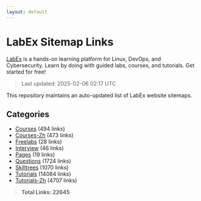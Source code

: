 ```yaml
---
layout: default
---
```


# LabEx Sitemap Links

[LabEx](https://labex.io) is a hands-on learning platform for Linux, DevOps, and Cybersecurity. Learn by doing with guided labs, courses, and tutorials. Get started for free!

> Last updated: 2025-02-06 02:17 UTC

This repository maintains an auto-updated list of LabEx website sitemaps.

## Categories

- [Courses](categories/courses.md) (494 links)
- [Courses-Zh](categories/courses-zh.md) (473 links)
- [Freelabs](categories/freelabs.md) (28 links)
- [Interview](categories/interview.md) (46 links)
- [Pages](categories/pages.md) (19 links)
- [Questions](categories/questions.md) (1724 links)
- [Skilltrees](categories/skilltrees.md) (1070 links)
- [Tutorials](categories/tutorials.md) (14084 links)
- [Tutorials-Zh](categories/tutorials-zh.md) (4707 links)

> **Total Links: 22645**

